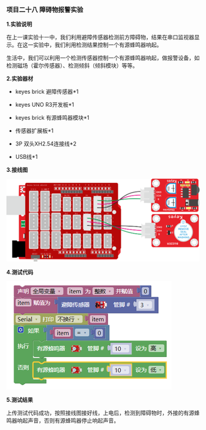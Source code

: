 ### 项目二十八 障碍物报警实验

**1.实验说明**

在上一课实验十一中，我们利用避障传感器检测前方障碍物，结果在串口监视器显示。在这一实验中，我们利用检测结果控制一个有源蜂鸣器响起。

生活中，我们可以利用一个检测传感器控制一个有源蜂鸣器响起，做报警设备，如检测磁场（霍尔传感器）、检测倾斜（倾斜模块）等等。

**2.实验器材**

- keyes brick 避障传感器\*1

- keyes UNO R3开发板\*1

- keyes brick 有源蜂鸣器模块\*1

- 传感器扩展板\*1

- 3P 双头XH2.54连接线\*2
- USB线\*1


**3.接线图**

![](media/image-20251015161145529.png)

**4.测试代码**

![](media/image-20251016171412977.png)

**5.测试结果**

上传测试代码成功，按照接线图接好线，上电后，检测到障碍物时，外接的有源蜂鸣器响起声音，否则有源蜂鸣器停止响起声音。